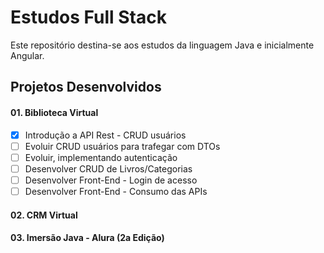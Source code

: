 # Estudos Full Stack

Este repositório destina-se aos estudos da linguagem Java e inicialmente Angular.

## Projetos Desenvolvidos

#### 01. Biblioteca Virtual
  + [x] Introdução a API Rest - CRUD usuários
  + [ ] Evoluir CRUD usuários para trafegar com DTOs
  + [ ] Evoluir, implementando autenticação
  + [ ] Desenvolver CRUD de Livros/Categorias
  + [ ] Desenvolver Front-End - Login de acesso
  + [ ] Desenvolver Front-End - Consumo das APIs

#### 02. CRM Virtual 

#### 03. Imersão Java - Alura (2a Edição)
